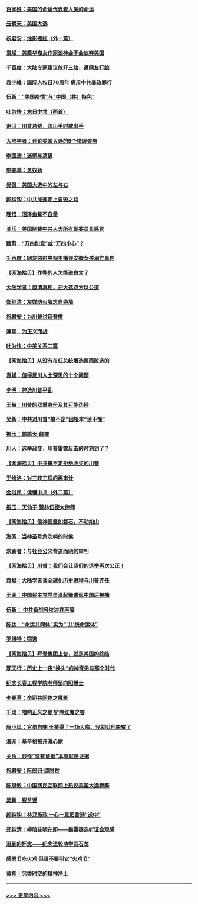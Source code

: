 #### [百家姓：美国的命运代表着人类的命运](../pages/nsc993/n12615838.md?t=12131602) 
#### [云鹤天：美国大选](../pages/nsc993/n12615994.md?t=12131602) 
#### [祝君安：烛影摇红（外一篇）](../pages/nsc993/n12615975.md?t=12131602) 
#### [袁斌：美籍华裔女作家谈神会不会放弃美国](../pages/nsc993/n12615263.md?t=12131602) 
#### [千百度：大陆专家建议放开三胎，遭网友打脸](../pages/nsc993/n12614456.md?t=12131602) 
#### [袁宇峰：国际人权日70周年 痛斥中共暴政罪行](../pages/nsc993/n12611965.md?t=12131602) 
#### [伍新：“美国疫情”与“中国（共）特色”](../pages/nsc993/n12611463.md?t=12131602) 
#### [吐为快：末日中共（两首）](../pages/nsc993/n12611461.md?t=12131602) 
#### [谢田：川普总统，该出手时就出手](../pages/nsc993/n12610905.md?t=12131602) 
#### [大陆学者：评论美国大选的9个错误姿势](../pages/nsc993/n12609586.md?t=12131602) 
#### [李国涛：迷惘与清醒](../pages/nsc993/n12607532.md?t=12131602) 
#### [李春草：念奴娇](../pages/nsc993/n12607083.md?t=12131602) 
#### [吴侃：美国大选中的左与右](../pages/nsc993/n12607054.md?t=12131602) 
#### [颜纯钩：中共加速走上自毁之路](../pages/nsc993/n12606473.md?t=12131602) 
#### [理悟：沼泽鱼鳖不自量](../pages/nsc993/n12606454.md?t=12131602) 
#### [关乐：美国制裁中共人大所有副委员长感言](../pages/nsc993/n12606442.md?t=12131602) 
#### [甄莳：“万四如意”或“万四小心”？](../pages/nsc993/n12606091.md?t=12131602) 
#### [千百度：网友怒怼央视主播评安徽女孩溺亡事件](../pages/nsc993/n12605370.md?t=12131602) 
#### [【网海拾贝】作弊的人怎能进白宫？](../pages/nsc993/n12603546.md?t=12131602) 
#### [大陆学者：厘清真相，还大选双方以公道](../pages/nsc993/n12603475.md?t=12131602) 
#### [郑纯清：左媒防火墙筑自绝墙](../pages/nsc993/n12602226.md?t=12131602) 
#### [祝君安：为川普讨拜登檄](../pages/nsc993/n12602199.md?t=12131602) 
#### [潭星：为正义而战](../pages/nsc993/n12600926.md?t=12131602) 
#### [吐为快：中美关系二篇](../pages/nsc993/n12600908.md?t=12131602) 
#### [【网海拾贝】从没有在任总统增选票而败选的](../pages/nsc993/n12600435.md?t=12131602) 
#### [袁斌：值得反川人士深思的十个问题](../pages/nsc993/n12600332.md?t=12131602) 
#### [李明：神选川普平乱](../pages/nsc993/n12599751.md?t=12131602) 
#### [王赫：川普的双重身份及其可能选择](../pages/nsc993/n12599723.md?t=12131602) 
#### [吴新：中共对川普“搞不定”因根本“读不懂”](../pages/nsc993/n12599502.md?t=12131602) 
#### [振玉：鹧鸪天‧颠覆](../pages/nsc993/n12599494.md?t=12131602) 
#### [川人：选举政变，川普雷霆反击的时刻到了？](../pages/nsc993/n12599291.md?t=12131602) 
#### [【网海拾贝】中共搞不定拒绝收买的川普](../pages/nsc993/n12598955.md?t=12131602) 
#### [王维洛：对三峡工程的再审计](../pages/nsc993/n12598436.md?t=12131602) 
#### [金浴凤：读懂中共（外二篇）](../pages/nsc993/n12597943.md?t=12131602) 
#### [振玉：天仙子‧赞林伍德大律师](../pages/nsc993/n12597929.md?t=12131602) 
#### [【网海拾贝】信神要坚如磐石，不动如山](../pages/nsc993/n12597901.md?t=12131602) 
#### [海网：当神圣号角吹响的时候](../pages/nsc993/n12595891.md?t=12131602) 
#### [求真者：与社会公义背道而驰的审判](../pages/nsc993/n12595868.md?t=12131602) 
#### [【网海拾贝】川普：我们会让我们的选举再次公正！](../pages/nsc993/n12594930.md?t=12131602) 
#### [袁斌：大陆学者谈全球化历史进程与川普连任](../pages/nsc993/n12594690.md?t=12131602) 
#### [王涵：中国民主党党员温起锋遣返中国后被捕](../pages/nsc993/n12594540.md?t=12131602) 
#### [伍新： 中共备战号坟边哀声嚎](../pages/nsc993/n12593086.md?t=12131602) 
#### [陈达：“命运共同体”实为“‘共’统命运体”](../pages/nsc993/n12590865.md?t=12131602) 
#### [罗博特：窃选](../pages/nsc993/n12590619.md?t=12131602) 
#### [【网海拾贝】拜登集团上台，就是美国的终结](../pages/nsc993/n12589725.md?t=12131602) 
#### [邢天行：历史上一夜“换头”的神奇男与那个时代](../pages/nsc993/n12589424.md?t=12131602) 
#### [纪念长春工程学院老师邹向阳博士](../pages/nsc993/n12585390.md?t=12131602) 
#### [李春草：命运共同体之魔影](../pages/nsc993/n12585026.md?t=12131602) 
#### [千瑞：唱响正义之歌 铲除红魔之害](../pages/nsc993/n12585002.md?t=12131602) 
#### [唐小风：官员自嘲 王某得了一场大病，我就叫他脱贫了](../pages/nsc993/n12584981.md?t=12131602) 
#### [海网：基辛格被开激心歌](../pages/nsc993/n12584946.md?t=12131602) 
#### [关乐：炒作“没有证据”本身就是证据](../pages/nsc993/n12583146.md?t=12131602) 
#### [祝君安：阮郎归‧颂脱贫](../pages/nsc993/n12583119.md?t=12131602) 
#### [陈思敏：中国网民互联网上热议美国大选舞弊](../pages/nsc993/n12582845.md?t=12131602) 
#### [吴新：脱贫谣](../pages/nsc993/n12580839.md?t=12131602) 
#### [颜纯钩：林郑施政 一心一意把香港“送中”](../pages/nsc993/n12580805.md?t=12131602) 
#### [郑纯清：柳暗花明在即——揭露窃选听证会观感](../pages/nsc993/n12580795.md?t=12131602) 
#### [迟到的怀念——纪念法轮功学员石龙](../pages/nsc993/n12580245.md?t=12131602) 
#### [感恩节吃火鸡  但请不要叫它“火鸡节”](../pages/nsc993/n12580252.md?t=12131602) 
#### [黄翔：另类时空的精神净土](../pages/nsc993/n12578638.md?t=12131602) 

----
#### [ >>> 更早内容 <<< ](../indexes/nsc993-earlier.md)
